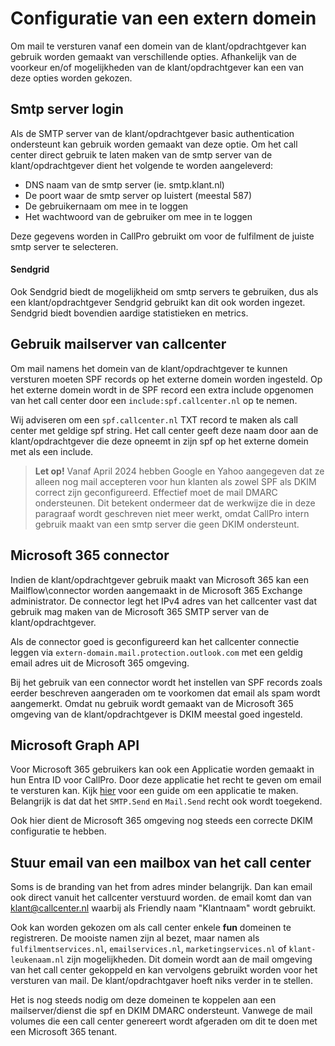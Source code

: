# Configuratie van een extern domein
Om mail te versturen vanaf een domein van de klant/opdrachtgever kan gebruik worden gemaakt van verschillende opties. Afhankelijk van de voorkeur en/of mogelijkheden van de klant/opdrachtgever kan een van deze opties worden gekozen.

## Smtp server login 
Als de SMTP server van de klant/opdrachtgever basic authentication ondersteunt kan gebruik worden gemaakt van deze optie. Om het call center direct gebruik te laten maken van de smtp server van de klant/opdrachtgever dient het volgende te worden aangeleverd:
* DNS naam van de smtp server (ie. smtp.klant.nl)
* De poort waar de smtp server op luistert (meestal 587)
* De gebruikernaam om mee in te loggen
* Het wachtwoord van de gebruiker om mee in te loggen

 Deze gegevens worden in CallPro gebruikt om voor de fulfilment de juiste smtp server te selecteren.

#### Sendgrid
Ook Sendgrid biedt de mogelijkheid om smtp servers te gebruiken, dus als een klant/opdrachtgever Sendgrid gebruikt kan dit ook worden ingezet. Sendgrid biedt bovendien aardige statistieken en metrics.

## Gebruik mailserver van callcenter
Om mail namens het domein van de klant/opdrachtgever te kunnen versturen moeten SPF records op het externe domein worden ingesteld.
Op het externe domein wordt in de SPF record een extra include opgenomen van het call center door een `include:spf.callcenter.nl` op te nemen.

Wij adviseren om een `spf.callcenter.nl` TXT record te maken als call center met geldige spf string. Het call center geeft deze naam door aan de klant/opdrachtgever die deze opneemt in zijn spf op het externe domein met als een include.

> **Let op!** Vanaf April 2024 hebben Google en Yahoo aangegeven dat ze alleen nog mail accepteren voor hun klanten als zowel SPF als DKIM correct zijn geconfigureerd. Effectief moet de mail DMARC ondersteunen. Dit betekent ondermeer dat de werkwijze die in deze paragraaf wordt geschreven niet meer werkt, omdat CallPro intern gebruik maakt van een smtp server die geen DKIM ondersteunt.

## Microsoft 365 connector
Indien de klant/opdrachtgever gebruik maakt van Microsoft 365 kan een Mailflow\connector worden aangemaakt in de Microsoft 365 Exchange administrator. De connector legt het IPv4 adres van het callcenter vast dat gebruik mag maken van de Microsoft 365 SMTP server van de klant/opdrachtgever.

Als de connector goed is geconfigureerd kan het callcenter connectie leggen via `extern-domain.mail.protection.outlook.com` met een geldig email adres uit de Microsoft 365 omgeving.

Bij het gebruik van een connector wordt het instellen van SPF records zoals eerder beschreven aangeraden om te voorkomen dat email als spam wordt aangemerkt. Omdat nu gebruik wordt gemaakt van de Microsoft 365 omgeving van de klant/opdrachtgever is DKIM meestal goed ingesteld.

## Microsoft Graph API
Voor Microsoft 365 gebruikers kan ook een Applicatie worden gemaakt in hun Entra ID voor CallPro. Door deze applicatie het recht te geven om email te versturen kan. Kijk [hier](../calendarsync/calendarsync-instellingen-microsoft-365-graph-api/README.md) voor een guide om een applicatie te maken. Belangrijk is dat dat het `SMTP.Send` en `Mail.Send` recht ook wordt toegekend.

Ook hier dient de Microsoft 365 omgeving nog steeds een correcte DKIM configuratie te hebben.


## Stuur email van een mailbox van het call center
Soms is de branding van het from adres minder belangrijk. Dan kan email ook direct vanuit het callcenter verstuurd worden. de email komt dan van klant@callcenter.nl waarbij als Friendly naam "Klantnaam" wordt gebruikt.

Ook kan worden gekozen om als call center enkele **fun** domeinen te registreren. De mooiste namen zijn al bezet, maar namen als `fulfilmentservices.nl`, `emailservices.nl`, `marketingservices.nl` of `klant-leukenaam.nl` zijn mogelijkheden. Dit domein wordt aan de mail omgeving van het call center gekoppeld en kan vervolgens gebruikt worden voor het versturen van mail. De klant/opdrachtgaver hoeft niks verder in te stellen.

Het is nog steeds nodig om deze domeinen te koppelen aan een mailserver/dienst die spf en DKIM DMARC ondersteunt. Vanwege de mail volumes die een call center genereert wordt afgeraden om dit te doen met een Microsoft 365 tenant.
